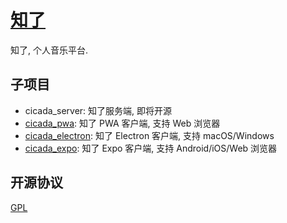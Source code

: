 # [知了](https://cicada.mebtte.com)

知了, 个人音乐平台.

## 子项目

- cicada_server: 知了服务端, 即将开源
- [cicada_pwa](https://github.com/mebtte/cicada_pwa): 知了 PWA 客户端, 支持 Web 浏览器
- [cicada_electron](https://github.com/mebtte/cicada_electron): 知了 Electron 客户端, 支持 macOS/Windows
- [cicada_expo](https://github.com/mebtte/cicada_expo): 知了 Expo 客户端, 支持 Android/iOS/Web 浏览器

## 开源协议

[GPL](./license)
